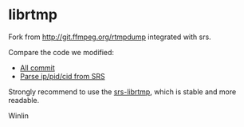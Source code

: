 # librtmp

Fork from http://git.ffmpeg.org/rtmpdump integrated with srs.

Compare the code we modified: 

* [All commit](https://github.com/ossrs/librtmp/compare/master...feature/srsid)
* [Parse ip/pid/cid from SRS](https://github.com/ossrs/librtmp/commit/0e90e5dfa37e8b3e18944e76cf223d61e421f8cd)

Strongly recommend to use the [srs-librtmp](https://github.com/ossrs/srs-librtmp), which is stable
and more readable.

Winlin
